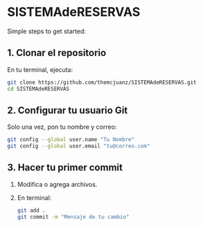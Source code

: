 # SISTEMAdeRESERVAS

Simple steps to get started:

## 1. Clonar el repositorio

En tu terminal, ejecuta:

```bash
git clone https://github.com/themcjuanz/SISTEMAdeRESERVAS.git
cd SISTEMAdeRESERVAS
```

## 2. Configurar tu usuario Git

Solo una vez, pon tu nombre y correo:

```bash
git config --global user.name "Tu Nombre"
git config --global user.email "tu@correo.com"
```

## 3. Hacer tu primer commit

1. Modifica o agrega archivos.
2. En terminal:

   ```bash
   git add .
   git commit -m "Mensaje de tu cambio"
   ```
